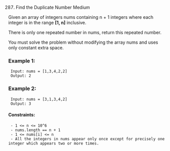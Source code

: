 287. Find the Duplicate Number
     Medium

Given an array of integers nums containing n + 1 integers where each integer is in the range **[1, n]** inclusive.

There is only one repeated number in nums, return this repeated number.

You must solve the problem without modifying the array nums and uses only constant extra space.

### Example 1:
     Input: nums = [1,3,4,2,2]
     Output: 2

### Example 2:
     Input: nums = [3,1,3,4,2]
     Output: 3

#### Constraints:
     - 1 <= n <= 10^6
     - nums.length == n + 1
     - 1 <= nums[i] <= n
     - All the integers in nums appear only once except for precisely one integer which appears two or more times.